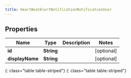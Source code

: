 ```yaml
---
title: HeartBeatAlertNotificationNotificationUser
---
```


## Properties

| Name | Type | Description | Notes |
| ------------ | ------------- | ------------- | ------------- |
| **id** | **String** |  |  [optional] |
| **displayName** | **String** |  |  [optional] |
{: class="table table-striped"}
{: class="table table-striped"}


